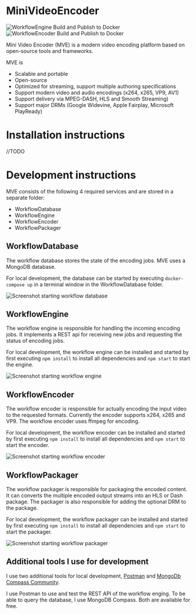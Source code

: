 # MiniVideoEncoder
![WorkflowEngine Build and Publish to Docker](https://github.com/PatrickKalkman/MiniVideoEncoder/workflows/WorkflowEngine%20Build%20and%20Publish%20to%20Docker/badge.svg)
![WorkflowEncoder Build and Publish to Docker](https://github.com/PatrickKalkman/MiniVideoEncoder/workflows/WorkflowEncoder%20Build%20and%20Publish%20to%20Docker/badge.svg)

Mini Video Encoder (MVE) is a modern video encoding platform based on open-source tools and frameworks.

MVE is
- Scalable and portable
- Open-source
- Optimized for streaming, support multiple authoring specifications
- Support modern video and audio encodings (x264, x265, VP9, AV1)
- Support delivery via MPEG-DASH, HLS and Smooth Streaming)
- Support major DRMs (Google Widevine, Apple Fairplay, Microsoft PlayReady)

# Installation instructions
//TODO

# Development instructions
MVE consists of the following 4 required services and are stored in a separate folder:
- WorkflowDatabase
- WorkflowEngine
- WorkflowEncoder
- WorkflowPackager

## WorkflowDatabase
The workflow database stores the state of the encoding jobs. MVE uses a MongoDB database.

For local development, the database can be started by executing ```docker-compose up``` in a terminal window in the WorkflowDatabase folder.

![Screenshot starting workflow database](https://raw.githubusercontent.com/PatrickKalkman/MiniVideoEncoder/master/docs/starting%20workflowdatabase.png)

## WorkflowEngine
The workflow engine is responsible for handling the incoming encoding jobs. It implements a REST api for receiving new jobs and requesting the status of encoding jobs.

For local development, the workflow engine can be installed and started by first executing ```npm install``` to install all dependencies and ```npm start``` to start the engine.

![Screenshot starting workflow engine](https://raw.githubusercontent.com/PatrickKalkman/MiniVideoEncoder/master/docs/starting%20workflowengine.png)

## WorkflowEncoder
The workflow encoder is responsible for actually encoding the input video to the requested formats. Currently the encoder supports x264, x265 and VP9. The workflow encoder uses ffmpeg for encoding.

For local development, the workflow encoder can be installed and started by first executing ```npm install``` to install all dependencies and ```npm start``` to start the encoder.

![Screenshot starting workflow encoder](https://raw.githubusercontent.com/PatrickKalkman/MiniVideoEncoder/master/docs/starting%20workflowencoder.png)

## WorkflowPackager
The workflow packager is responsible for packaging the encoded content. It can converts the multiple encoded output streams into an HLS or Dash package. The packager is also responsible for adding the optional DRM to the package.

For local development, the workflow packager can be installed and started by first executing ```npm install``` to install all dependencies and ```npm start``` to start the packager.

![Screenshot starting workflow packager](https://raw.githubusercontent.com/PatrickKalkman/MiniVideoEncoder/master/docs/starting%20workflowpackager.png)

## Additional tools I use for development

I use two additional tools for local development, [Postman](https://www.postman.com/) and [MongoDb Compass Community](https://www.mongodb.com/try/download/compass).

I use Postman to use and test the REST API of the workflow enging. To be able to query the database, I use MongoDB Compass. Both are available for free.  
